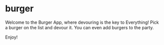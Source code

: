 # burger

Welcome to the Burger App, where devouring is the key to Everything! Pick a burger on the list and devour it. You can even add burgers to the party.

Enjoy!

